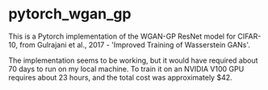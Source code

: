 # pytorch_wgan_gp

This is a Pytorch implementation of the WGAN-GP ResNet model for CIFAR-10, from Gulrajani et al., 2017 - 'Improved Training of Wasserstein GANs'.

The implementation seems to be working, but it would have required about 70 days to run on my local machine. To train it on an NVIDIA V100 GPU requires about 23 hours,
and the total cost was approximately $42. 
